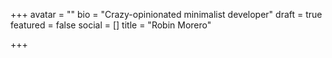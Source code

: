 +++
avatar = ""
bio = "Crazy-opinionated minimalist developer"
draft = true
featured = false
social = []
title = "Robin Morero"

+++
